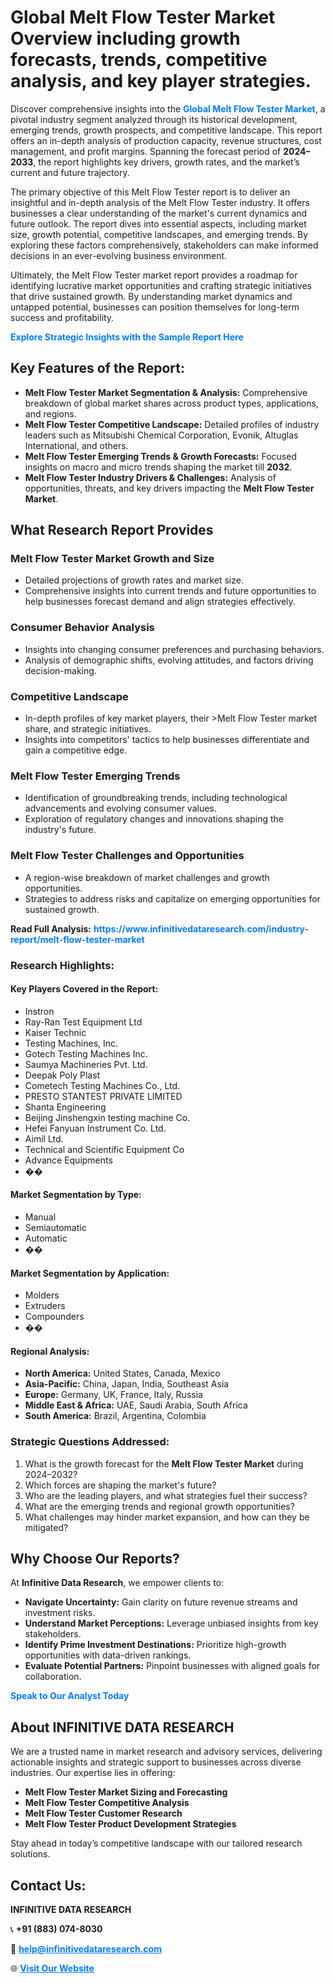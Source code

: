 <h1>Global Melt Flow Tester Market Overview including growth forecasts, trends, competitive analysis, and key player strategies.</h1>
<p>
Discover comprehensive insights into the 
<a href="https://www.infinitivedataresearch.com/industry-report/melt-flow-tester-market" rel="dofollow" style="color: #007BFF; text-decoration: none;"><strong>Global Melt Flow Tester Market</strong></a>, a pivotal industry segment analyzed through its historical development, emerging trends, growth prospects, and competitive landscape. This report offers an in-depth analysis of production capacity, revenue structures, cost management, and profit margins. Spanning the forecast period of <strong>2024–2033</strong>, the report highlights key drivers, growth rates, and the market’s current and future trajectory.
</p>
<p>
The primary objective of this Melt Flow Tester report is to deliver an insightful and in-depth analysis of the Melt Flow Tester industry. It offers businesses a clear understanding of the market's current dynamics and future outlook. The report dives into essential aspects, including market size, growth potential, competitive landscapes, and emerging trends. By exploring these factors comprehensively, stakeholders can make informed decisions in an ever-evolving business environment.
</p>
<p>
Ultimately, the Melt Flow Tester market report provides a roadmap for identifying lucrative market opportunities and crafting strategic initiatives that drive sustained growth. By understanding market dynamics and untapped potential, businesses can position themselves for long-term success and profitability.
</p>
<p>
<a href="https://www.infinitivedataresearch.com/request-sample/reportId=108748" style="color: #007BFF; text-decoration: none;"><strong>Explore Strategic Insights with the Sample Report Here</strong></a>
</p>

<h2>Key Features of the Report:</h2>
<ul>
<li><strong>Melt Flow Tester Market Segmentation & Analysis:</strong> Comprehensive breakdown of global market shares across product types, applications, and regions.</li>
<li><strong>Melt Flow Tester Competitive Landscape:</strong> Detailed profiles of industry leaders such as Mitsubishi Chemical Corporation, Evonik, Altuglas International, and others.</li>
<li><strong>Melt Flow Tester Emerging Trends & Growth Forecasts:</strong> Focused insights on macro and micro trends shaping the market till <strong>2032</strong>.</li>
<li><strong>Melt Flow Tester Industry Drivers & Challenges:</strong> Analysis of opportunities, threats, and key drivers impacting the <strong>Melt Flow Tester Market</strong>.</li>
</ul>

<h2>What Research Report Provides</h2>
<h3>Melt Flow Tester Market Growth and Size</h3>
<ul>
<li>Detailed projections of growth rates and market size.</li>
<li>Comprehensive insights into current trends and future opportunities to help businesses forecast demand and align strategies effectively.</li>
</ul>

<h3>Consumer Behavior Analysis</h3>
<ul>
<li>Insights into changing consumer preferences and purchasing behaviors.</li>
<li>Analysis of demographic shifts, evolving attitudes, and factors driving decision-making.</li>
</ul>

<h3>Competitive Landscape</h3>
<ul>
<li>In-depth profiles of key market players, their >Melt Flow Tester market share, and strategic initiatives.</li>
<li>Insights into competitors' tactics to help businesses differentiate and gain a competitive edge.</li>
</ul>

<h3>Melt Flow Tester Emerging Trends</h3>
<ul>
<li>Identification of groundbreaking trends, including technological advancements and evolving consumer values.</li>
<li>Exploration of regulatory changes and innovations shaping the industry's future.</li>
</ul>

<h3>Melt Flow Tester Challenges and Opportunities</h3>
<ul>
<li>A region-wise breakdown of market challenges and growth opportunities.</li>
<li>Strategies to address risks and capitalize on emerging opportunities for sustained growth.</li>
</ul>
<p><strong>Read Full Analysis:</strong> <a href="https://www.infinitivedataresearch.com/industry-report/melt-flow-tester-market" rel="dofollow" style="color: #007BFF; text-decoration: none;"><strong>https://www.infinitivedataresearch.com/industry-report/melt-flow-tester-market</strong></a></p>
<h3>Research Highlights:</h3>
<h4>Key Players Covered in the Report:</h4>
<ul><li>Instron</li><li>Ray-Ran Test Equipment Ltd</li><li>Kaiser Technic</li><li>Testing Machines, Inc.</li><li>Gotech Testing Machines Inc.</li><li>Saumya Machineries Pvt. Ltd.</li><li>Deepak Poly Plast</li><li>Cometech Testing Machines Co., Ltd.</li><li>PRESTO STANTEST PRIVATE LIMITED</li><li>Shanta Engineering</li><li>Beijing Jinshengxin testing machine Co.</li><li>Hefei Fanyuan Instrument Co. Ltd.</li><li>Aimil Ltd.</li><li>Technical and Scientific Equipment Co</li><li>Advance Equipments</li><li>��</li></ul>
<h4>Market Segmentation by Type:</h4>
<ul><li>Manual</li><li>Semiautomatic</li><li>Automatic</li><li>��</li></ul>
<h4>Market Segmentation by Application:</h4>
<ul><li>Molders</li><li>Extruders</li><li>Compounders</li><li>��</li></ul>

<h4>Regional Analysis:</h4>
<ul>
<li><strong>North America:</strong> United States, Canada, Mexico</li>
<li><strong>Asia-Pacific:</strong> China, Japan, India, Southeast Asia</li>
<li><strong>Europe:</strong> Germany, UK, France, Italy, Russia</li>
<li><strong>Middle East & Africa:</strong> UAE, Saudi Arabia, South Africa</li>
<li><strong>South America:</strong> Brazil, Argentina, Colombia</li>
</ul>

<h3>Strategic Questions Addressed:</h3>
<ol>
<li>What is the growth forecast for the <strong>Melt Flow Tester Market</strong> during 2024–2032?</li>
<li>Which forces are shaping the market's future?</li>
<li>Who are the leading players, and what strategies fuel their success?</li>
<li>What are the emerging trends and regional growth opportunities?</li>
<li>What challenges may hinder market expansion, and how can they be mitigated?</li>
</ol>

<h2>Why Choose Our Reports?</h2>
<p>At <strong>Infinitive Data Research</strong>, we empower clients to:</p>
<ul>
<li><strong>Navigate Uncertainty:</strong> Gain clarity on future revenue streams and investment risks.</li>
<li><strong>Understand Market Perceptions:</strong> Leverage unbiased insights from key stakeholders.</li>
<li><strong>Identify Prime Investment Destinations:</strong> Prioritize high-growth opportunities with data-driven rankings.</li>
<li><strong>Evaluate Potential Partners:</strong> Pinpoint businesses with aligned goals for collaboration.</li>
</ul>
<p><a href="https://www.infinitivedataresearch.com/industry-report/melt-flow-tester-market" rel="dofollow" style="color: #007BFF; text-decoration: none;"><strong>Speak to Our Analyst Today</strong></a></p>

<h2>About INFINITIVE DATA RESEARCH</h2>
<p>We are a trusted name in market research and advisory services, delivering actionable insights and strategic support to businesses across diverse industries. Our expertise lies in offering:</p>
<ul>
<li><strong>Melt Flow Tester Market Sizing and Forecasting</strong></li>
<li><strong>Melt Flow Tester Competitive Analysis</strong></li>
<li><strong>Melt Flow Tester Customer Research</strong></li>
<li><strong>Melt Flow Tester Product Development Strategies</strong></li>
</ul>
<p>Stay ahead in today’s competitive landscape with our tailored research solutions.</p>

<h2>Contact Us:</h2>
<p><strong>INFINITIVE DATA RESEARCH</strong></p>
<p>📞 <strong>+91 (883) 074-8030</strong></p>
<p>📧 <strong><a href="mailto:help@infinitivedataresearch.com" style="color: #007BFF;">help@infinitivedataresearch.com</a></strong></p>
<p>🌐 <strong><a href="https://www.infinitivedataresearch.com" rel="dofollow" style="color: #007BFF;">Visit Our Website</a></strong></p>
